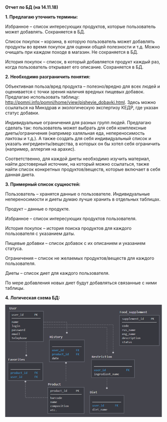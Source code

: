 **Отчет по БД (на 14.11.18)**

**1. Предлагаю уточнить термины:**

Избранное – список интересующих продуктов, которые пользователь может добавлять.
Сохраняется в БД.

Список покупок – корзина, в которую пользователь может добавлять продукты во
время покупок для оценки общей полезности и т.д. Можно очищать при каждом походе
в магазин. Не сохраняется в БД.

История покупок – список, в который добавляется продукт каждый раз, когда
пользователь открывает его описание. Сохраняется в БД.

**2. Необходимо разграничить понятия:**

Объективная польза/вред продукта – полезно/вредно для всех людей и оценивается с
точки зрения наличия вредных пищевых добавок. Предлагаю использовать таблицу:
<http://pomni.info/pomni/home/view/pishevie_dobavki.html>. Здесь можно ссылаться
на Минздрав и экологическую экспертизу КЕДР, где указан статус добавки.

Индивидуальные ограничения для разных групп людей. Предлагаю сделать так:
пользователь может выбрать для себя комплексные диеты/ограничения (например
халяльная еда, непереносимость лактозы и т.д.). А также создать для себя
индивидуальный список и указать ингредиенты/вещества, в которых он бы хотел себя
ограничить (например, аллергия на арахис).

Соответственно, для каждой диеты необходимо изучить материал, найти достоверный
источник, на который можно ссылаться, также найти список конкретных
продуктов/веществ, которые включает в себя данная диета.

**3. Примерный список сущностей:**

Пользователь – хранятся данные о пользователе. Индивидуальные непереносимости и
диеты думаю лучше хранить в отдельных таблицах.

Продукт – данные о продукте.

Избранное – список интересующих продуктов пользователя.

История покупок – история поиска продуктов для каждого пользователя с указанием
даты.

Пищевые добавки – список добавок с их описанием и указанием статуса.

Ограничения – список не желаемых продуктов/веществ для каждого пользователя.

Диеты – список диет для каждого пользователя.

По мере добавления новых диет будут добавляться связанные с ними таблицы.

**4. Логическая схема БД:**

![](media/5f40ac230085ec35f3f8365a7fc2cec6.png)
